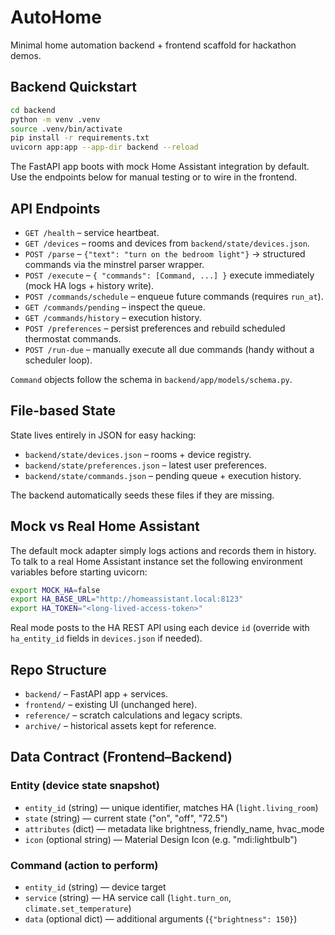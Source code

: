 # AutoHome

Minimal home automation backend + frontend scaffold for hackathon demos.

## Backend Quickstart

```bash
cd backend
python -m venv .venv
source .venv/bin/activate
pip install -r requirements.txt
uvicorn app:app --app-dir backend --reload
```

The FastAPI app boots with mock Home Assistant integration by default. Use the endpoints below for manual testing or to wire in the frontend.

## API Endpoints

- `GET /health` – service heartbeat.
- `GET /devices` – rooms and devices from `backend/state/devices.json`.
- `POST /parse` – `{"text": "turn on the bedroom light"}` → structured commands via the minstrel parser wrapper.
- `POST /execute` – `{ "commands": [Command, ...] }` execute immediately (mock HA logs + history write).
- `POST /commands/schedule` – enqueue future commands (requires `run_at`).
- `GET /commands/pending` – inspect the queue.
- `GET /commands/history` – execution history.
- `POST /preferences` – persist preferences and rebuild scheduled thermostat commands.
- `POST /run-due` – manually execute all due commands (handy without a scheduler loop).

`Command` objects follow the schema in `backend/app/models/schema.py`.

## File-based State

State lives entirely in JSON for easy hacking:

- `backend/state/devices.json` – rooms + device registry.
- `backend/state/preferences.json` – latest user preferences.
- `backend/state/commands.json` – pending queue + execution history.

The backend automatically seeds these files if they are missing.

## Mock vs Real Home Assistant

The default mock adapter simply logs actions and records them in history. To talk to a real Home Assistant instance set the following environment variables before starting uvicorn:

```bash
export MOCK_HA=false
export HA_BASE_URL="http://homeassistant.local:8123"
export HA_TOKEN="<long-lived-access-token>"
```

Real mode posts to the HA REST API using each device `id` (override with `ha_entity_id` fields in `devices.json` if needed).

## Repo Structure

- `backend/` – FastAPI app + services.
- `frontend/` – existing UI (unchanged here).
- `reference/` – scratch calculations and legacy scripts.
- `archive/` – historical assets kept for reference.

## Data Contract (Frontend–Backend)

### Entity (device state snapshot)
- `entity_id` (string) — unique identifier, matches HA (`light.living_room`)
- `state` (string) — current state ("on", "off", "72.5")
- `attributes` (dict) — metadata like brightness, friendly_name, hvac_mode
- `icon` (optional string) — Material Design Icon (e.g. "mdi:lightbulb")

### Command (action to perform)
- `entity_id` (string) — device target
- `service` (string) — HA service call (`light.turn_on`, `climate.set_temperature`)
- `data` (optional dict) — additional arguments (`{"brightness": 150}`)
